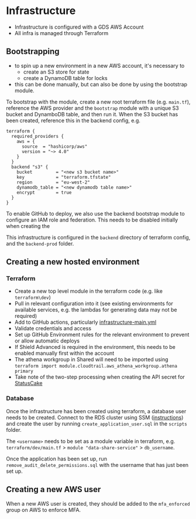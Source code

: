 # Infrastructure

- Infrastructure is configured with a GDS AWS Account
- All infra is managed through Terraform

## Bootstrapping

- to spin up a new environment in a new AWS account, it's necessary to
    - create an S3 store for state
    - create a DynamoDB table for locks
- this can be done manually, but can also be done by using the bootstrap module.

To bootstrap with the module, create a new root terraform file (e.g. `main.tf`), reference the AWS provider and
the `bootstrap` module with a unique S3 bucket and DynamboDB table, and then run it.
When the S3 bucket has been created, reference this in the backend config, e.g.

```
terraform {
  required_providers {
    aws = {
      source  = "hashicorp/aws"
      version = "~> 4.0"
    }
  }
  backend "s3" {
    bucket         = "<new s3 bucket name>"
    key            = "terraform.tfstate"
    region         = "eu-west-2"
    dynamodb_table = "<new dynamodb table name>"
    encrypt        = true
  }
}
```

To enable GitHub to deploy, we also use the backend bootstrap module to configure an IAM role and federation.
This needs to be disabled initially when creating the

This infrastructure is configured in the `backend` directory of terraform config, and the `backend-prod` folder.

## Creating a new hosted environment

### Terraform

- Create a new top level module in the terraform code (e.g. like `terraform\dev`)
- Pull in relevant configuration into it (see existing environments for available services, e.g. the lambdas for
  generating data may not be required)
- Add to GitHub actions, particularly [infrastructure-main.yml](.github/workflows/infrastructure-main.yml)
- Validate credentials and access
- Set up GitHub Environment rules for the relevant environment to prevent or allow automatic deploys
- If Shield Advanced is required in the environment, this needs to be enabled manually first within the account
- The athena workgroup in Shared will need to be imported using `terraform import module.cloudtrail.aws_athena_workgroup.athena primary`
- Take note of the two-step processing when creating the API secret for [StatusCake](./architecture/decisions/0023-statuscake-health-check.md)
### Database

Once the infrastructure has been created using terraform, a database user needs to be created.
Connect to the RDS cluster using SSM ([instructions](./connecting-to-hosted-databases.md)) and create the user by
running `create_application_user.sql` in the `scripts` folder.

The `<username>` needs to be set as a module variable in terraform,
e.g. `terraform/dev/main.tf` > `module "data-share-service"` > `db_username`.

Once the application has been set up, run `remove_audit_delete_permissions.sql` with the username that has just been set
up.

## Creating a new AWS user

When a new AWS user is created, they should be added to the `mfa_enforced` group on AWS to enforce MFA.
